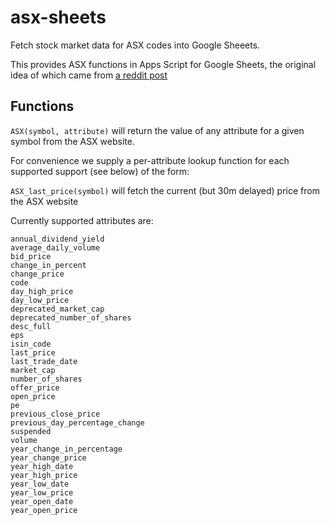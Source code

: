 # asx-sheets

Fetch stock market data for ASX codes into Google Sheeets.

This provides ASX functions in Apps Script for Google Sheets,
the original idea of which came from
[a reddit post](https://www.reddit.com/r/ASX_Bets/comments/mbbdvf/how_to_get_3_decimal_places_for_stock_prices_in/)

## Functions


```ASX(symbol, attribute)``` will return the value of any attribute for a given symbol from the ASX website.

For convenience we supply a per-attribute lookup function for each supported
support (see below) of the form:

```ASX_last_price(symbol)``` will fetch the current (but 30m delayed) price from the ASX website

Currently supported attributes are:
```
annual_dividend_yield
average_daily_volume
bid_price
change_in_percent
change_price
code
day_high_price
day_low_price
deprecated_market_cap
deprecated_number_of_shares
desc_full
eps
isin_code
last_price
last_trade_date
market_cap
number_of_shares
offer_price
open_price
pe
previous_close_price
previous_day_percentage_change
suspended
volume
year_change_in_percentage
year_change_price
year_high_date
year_high_price
year_low_date
year_low_price
year_open_date
year_open_price
```
